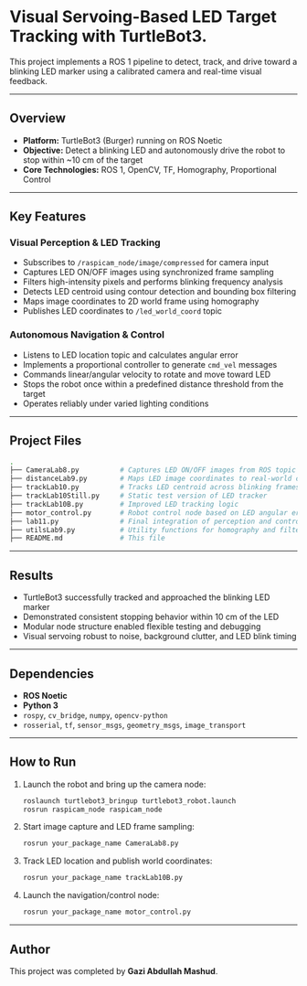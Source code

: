 
# Visual Servoing-Based LED Target Tracking with TurtleBot3.

This project implements a ROS 1 pipeline to detect, track, and drive toward a blinking LED marker using a calibrated camera and real-time visual feedback.

---

## Overview

- **Platform:** TurtleBot3 (Burger) running on ROS Noetic
- **Objective:** Detect a blinking LED and autonomously drive the robot to stop within ~10 cm of the target
- **Core Technologies:** ROS 1, OpenCV, TF, Homography, Proportional Control

---

## Key Features

### Visual Perception & LED Tracking

- Subscribes to `/raspicam_node/image/compressed` for camera input
- Captures LED ON/OFF images using synchronized frame sampling
- Filters high-intensity pixels and performs blinking frequency analysis
- Detects LED centroid using contour detection and bounding box filtering
- Maps image coordinates to 2D world frame using homography
- Publishes LED coordinates to `/led_world_coord` topic

### Autonomous Navigation & Control

- Listens to LED location topic and calculates angular error
- Implements a proportional controller to generate `cmd_vel` messages
- Commands linear/angular velocity to rotate and move toward LED
- Stops the robot once within a predefined distance threshold from the target
- Operates reliably under varied lighting conditions

---

## Project Files

```bash
.
├── CameraLab8.py          # Captures LED ON/OFF images from ROS topic
├── distanceLab9.py        # Maps LED image coordinates to real-world coordinates
├── trackLab10.py          # Tracks LED centroid across blinking frames
├── trackLab10Still.py     # Static test version of LED tracker
├── trackLab10B.py         # Improved LED tracking logic
├── motor_control.py       # Robot control node based on LED angular error
├── lab11.py               # Final integration of perception and control
├── utilsLab9.py           # Utility functions for homography and filtering
├── README.md              # This file
```

---

## Results

- TurtleBot3 successfully tracked and approached the blinking LED marker
- Demonstrated consistent stopping behavior within 10 cm of the LED
- Modular node structure enabled flexible testing and debugging
- Visual servoing robust to noise, background clutter, and LED blink timing

---

## Dependencies

- **ROS Noetic**
- **Python 3**
- `rospy`, `cv_bridge`, `numpy`, `opencv-python`
- `rosserial`, `tf`, `sensor_msgs`, `geometry_msgs`, `image_transport`

---

## How to Run

1. Launch the robot and bring up the camera node:
   ```bash
   roslaunch turtlebot3_bringup turtlebot3_robot.launch
   rosrun raspicam_node raspicam_node
   ```

2. Start image capture and LED frame sampling:
   ```bash
   rosrun your_package_name CameraLab8.py
   ```

3. Track LED location and publish world coordinates:
   ```bash
   rosrun your_package_name trackLab10B.py
   ```

4. Launch the navigation/control node:
   ```bash
   rosrun your_package_name motor_control.py
   ```

---

## Author

This project was completed by **Gazi Abdullah Mashud**.

